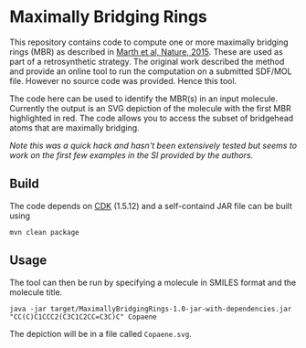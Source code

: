 # Maximally Bridging Rings

This repository contains code to compute one or more maximally bridging rings (MBR) as described in
[Marth et al, Nature, 2015](http://dx.doi.org/10.1038/nature16440). These are used as part of a retrosynthetic
strategy. The original work described
the method and provide an online tool to run the computation on a submitted SDF/MOL file. However
no source code was provided. Hence this tool.

The code here can be used to identify the MBR(s) in an input molecule. Currently the output is an SVG
depiction of the molecule with the first MBR highlighted in red. The code allows you to access the subset
of bridgehead atoms that are maximally bridging.

_Note this was a quick hack and hasn't been extensively tested
but seems to work on the first few examples in the SI provided by the authors._

## Build

The code depends on [CDK](https://github.com/cdk/cdk) (1.5.12) and a self-containd JAR file can be built
using
```
mvn clean package
```

## Usage

The tool can then be run by specifying a molecule in SMILES format and the molecule title.
```
java -jar target/MaximallyBridgingRings-1.0-jar-with-dependencies.jar "CC(C)C1CCC2(C3C1C2CC=C3C)C" Copaene
```
The depiction will be in a file called `Copaene.svg`.